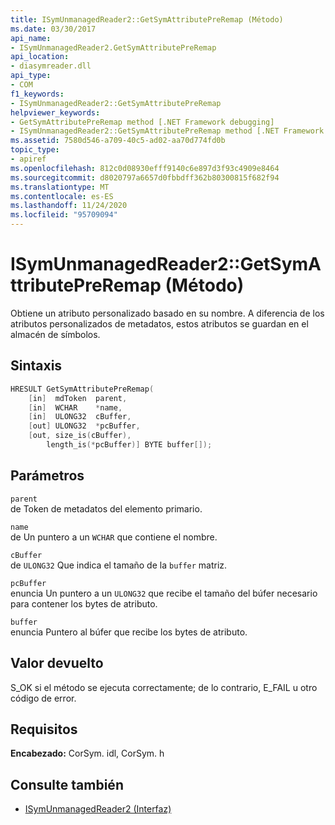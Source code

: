 ```yaml
---
title: ISymUnmanagedReader2::GetSymAttributePreRemap (Método)
ms.date: 03/30/2017
api_name:
- ISymUnmanagedReader2.GetSymAttributePreRemap
api_location:
- diasymreader.dll
api_type:
- COM
f1_keywords:
- ISymUnmanagedReader2::GetSymAttributePreRemap
helpviewer_keywords:
- GetSymAttributePreRemap method [.NET Framework debugging]
- ISymUnmanagedReader2::GetSymAttributePreRemap method [.NET Framework debugging]
ms.assetid: 7580d546-a709-40c5-ad02-aa70d774fd0b
topic_type:
- apiref
ms.openlocfilehash: 812c0d08930efff9140c6e897d3f93c4909e8464
ms.sourcegitcommit: d8020797a6657d0fbbdff362b80300815f682f94
ms.translationtype: MT
ms.contentlocale: es-ES
ms.lasthandoff: 11/24/2020
ms.locfileid: "95709094"
---
```

# <a name="isymunmanagedreader2getsymattributepreremap-method"></a>ISymUnmanagedReader2::GetSymAttributePreRemap (Método)

Obtiene un atributo personalizado basado en su nombre. A diferencia de los atributos personalizados de metadatos, estos atributos se guardan en el almacén de símbolos.  
  
## <a name="syntax"></a>Sintaxis  
  
```cpp  
HRESULT GetSymAttributePreRemap(  
    [in]  mdToken  parent,  
    [in]  WCHAR    *name,  
    [in]  ULONG32  cBuffer,  
    [out] ULONG32  *pcBuffer,  
    [out, size_is(cBuffer),  
        length_is(*pcBuffer)] BYTE buffer[]);  
```  
  
## <a name="parameters"></a>Parámetros  

 `parent`  
 de Token de metadatos del elemento primario.  
  
 `name`  
 de Un puntero a un `WCHAR` que contiene el nombre.  
  
 `cBuffer`  
 de `ULONG32` Que indica el tamaño de la `buffer` matriz.  
  
 `pcBuffer`  
 enuncia Un puntero a un `ULONG32` que recibe el tamaño del búfer necesario para contener los bytes de atributo.  
  
 `buffer`  
 enuncia Puntero al búfer que recibe los bytes de atributo.  
  
## <a name="return-value"></a>Valor devuelto  

 S_OK si el método se ejecuta correctamente; de lo contrario, E_FAIL u otro código de error.  
  
## <a name="requirements"></a>Requisitos  

 **Encabezado:** CorSym. idl, CorSym. h  
  
## <a name="see-also"></a>Consulte también

- [ISymUnmanagedReader2 (Interfaz)](isymunmanagedreader2-interface.md)
